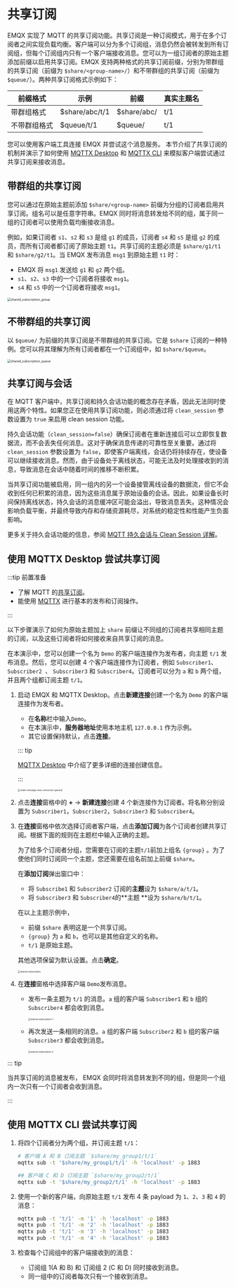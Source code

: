 # 共享订阅

EMQX 实现了 MQTT 的共享订阅功能。共享订阅是一种订阅模式，用于在多个订阅者之间实现负载均衡。客户端可以分为多个订阅组，消息仍然会被转发到所有订阅组，但每个订阅组内只有一个客户端接收消息。您可以为一组订阅者的原始主题添加前缀以启用共享订阅。EMQX 支持两种格式的共享订阅前缀，分别为带群组的共享订阅（前缀为 `$share/<group-name>/`）和不带群组的共享订阅（前缀为 `$queue/`）。两种共享订阅格式示例如下：

| 前缀格式     | 示例           | 前缀        | 真实主题名 |
| ------------ | -------------- | ----------- | ---------- |
| 带群组格式   | $share/abc/t/1 | $share/abc/ | t/1        |
| 不带群组格式 | $queue/t/1     | $queue/     | t/1        |

您可以使用客户端工具连接 EMQX 并尝试这个消息服务。 本节介绍了共享订阅的机制并演示了如何使用 [MQTTX Desktop](https://mqttx.app/zh) 和 [MQTTX CLI](https://mqttx.app/zh/cli) 来模拟客户端尝试通过共享订阅来接收消息。

## 带群组的共享订阅

您可以通过在原始主题前添加 `$share/<group-name>` 前缀为分组的订阅者启用共享订阅。组名可以是任意字符串。EMQX 同时将消息转发给不同的组，属于同一组的订阅者可以使用负载均衡接收消息。

例如，如果订阅者 `s1`、`s2` 和 `s3` 是组 `g1` 的成员，订阅者 `s4` 和 `s5` 是组 `g2` 的成员，而所有订阅者都订阅了原始主题 `t1`。共享订阅的主题必须是 `$share/g1/t1` 和 `$share/g2/t1`。当 EMQX 发布消息 `msg1` 到原始主题 `t1` 时：

- EMQX 将 `msg1` 发送给 `g1` 和 `g2` 两个组。
- `s1`、`s2`、`s3` 中的一个订阅者将接收 `msg1`。
- `s4` 和 `s5` 中的一个订阅者将接收 `msg1`。

<img src="./assets/shared_subscription_group.png" alt="shared_subscription_group" style="zoom:50%;" />

## 不带群组的共享订阅

以 `$queue/` 为前缀的共享订阅是不带群组的共享订阅。它是 `$share` 订阅的一种特例。您可以将其理解为所有订阅者都在一个订阅组中，如 `$share/$queue`。

<img src="./assets/shared_subscription_queue.jpg" alt="shared_subscription_queue" style="zoom:50%;" />

## 共享订阅与会话

在 MQTT 客户端中，共享订阅和持久会话功能的概念存在矛盾，因此无法同时使用这两个特性。如果您正在使用共享订阅功能，则必须通过将 `clean_session` 参数设置为 `true` 来启用 clean session 功能。

持久会话功能（`clean_session=false`）确保订阅者在重新连接后可以立即恢复数据流，而不会丢失任何消息。这对于确保消息传递的可靠性至关重要。通过将 `clean_session` 参数设置为 `false`，即使客户端离线，会话仍将持续存在，使设备可以继续接收消息。然而，由于设备处于离线状态，可能无法及时处理接收到的消息，导致消息在会话中随着时间的推移不断积累。

当共享订阅功能被启用，同一组内的另一个设备接管离线设备的数据流，但它不会收到任何已积累的消息，因为这些消息属于原始设备的会话。因此，如果设备长时间保持离线状态，持久会话的消息缓冲区可能会溢出，导致消息丢失。这种情况会影响负载平衡，并最终导致内存和存储资源耗尽，对系统的稳定性和性能产生负面影响。

更多关于持久会话功能的信息，参阅 [MQTT 持久会话与 Clean Session 详解](https://www.emqx.com/zh/blog/mqtt-session)。

## 使用 MQTTX Desktop 尝试共享订阅

:::tip 前置准备

- 了解 MQTT 的[共享订阅](./mqtt-concepts.md#共享订阅)。
- 能使用 [MQTTX](./publish-and-subscribe.md) 进行基本的发布和订阅操作。

:::

以下步骤演示了如何为原始主题加上 `share` 前缀让不同组的订阅者共享相同主题的订阅，以及这些订阅者将如何接收来自共享订阅的消息。

在本演示中，您可以创建一个名为 `Demo` 的客户端连接作为发布者，向主题 `t/1` 发布消息。然后，您可以创建 4 个客户端连接作为订阅者，例如 `Subscriber1`、`Subscriber2 `、 `Subscriber3` 和 `Subscriber4`。订阅者可以分为 `a` 和 `b` 两个组，并且两个组都订阅主题 `t/1`。

1. 启动 EMQX 和 MQTTX Desktop。点击**新建连接**创建一个名为 `Demo` 的客户端连接作为发布者。

   - 在**名称**栏中输入`Demo`。
   - 在本演示中，**服务器地址**使用本地主机 `127.0.0.1` 作为示例。
   - 其它设置保持默认，点击**连接**。

   ::: tip

   [MQTTX Desktop](./publish-and-subscribe.md/#mqttx-desktop) 中介绍了更多详细的连接创建信息。

   :::

   <img src="./assets/retain-message-new-connection.png" alt="retain-message-new-connection-general" style="zoom:35%;" />

2. 点击**连接**窗格中的 **+** -> **新建连接**创建 4 个新连接作为订阅者。将名称分别设置为 `Subscriber1`，`Subscriber2`，`Subscriber3` 和 `Subscriber4`。

3. 在**连接**窗格中依次选择订阅者客户端，点击**添加订阅**为各个订阅者创建共享订阅。根据下面的规则在主题栏中输入正确的主题。

   为了给多个订阅者分组，您需要在订阅的主题`t/1`前加上组名 `{group}` 。为了使他们同时订阅同一个主题，您还需要在组名前加上前缀 `$share`。

   在**添加订阅**弹出窗口中：

   - 将 `Subscribe1` 和 `Subscriber2` 订阅的**主题**设为 `$share/a/t/1`。
   - 将 `Subscriber3` 和 `Subscriber4`的**主题 **设为 `$share/b/t/1`。

   在以上主题示例中，

   - 前缀 `$share` 表明这是一个共享订阅。
   - `{group}` 为 `a` 和 `b`，也可以是其他自定义的名称。
   - `t/1` 是原始主题。

   其他选项保留为默认设置。点击**确定**。

   <img src="./assets/shared-subscription.png" alt="shared-subscription" style="zoom:35%;" />

4. 在**连接**窗格中选择客户端 `Demo`发布消息。

   - 发布一条主题为 `t/1` 的消息。`a` 组的客户端 `Subscriber1` 和 `b` 组的 `Subscriber4` 都会收到消息。

     <img src="./assets/shared-subscription-1.png" alt="shared-subscription-1" style="zoom:35%;" />

   - 再次发送一条相同的消息。`a` 组的客户端 `Subscriber2` 和 `b` 组的客户端 `Subscriber3` 都会收到消息。

     <img src="./assets/shared-subscription-2.png" alt="shared-subscription-2" style="zoom:35%;" />

::: tip

当共享订阅的消息被发布， EMQX 会同时将消息转发到不同的组，但是同一个组内一次只有一个订阅者会收到消息。

:::

## 使用 MQTTX CLI 尝试共享订阅

1. 将四个订阅者分为两个组，并订阅主题 `t/1`：

   ```bash
   # 客户端 A 和 B 订阅主题 `$share/my_group1/t/1`
   mqttx sub -t '$share/my_group1/t/1' -h 'localhost' -p 1883
   
   ## 客户端 C 和 D 订阅主题 `$share/my_group2/t/1`
   mqttx sub -t '$share/my_group2/t/1' -h 'localhost' -p 1883
   ```

2. 使用一个新的客户端，向原始主题 `t/1` 发布 4 条 payload 为 `1`、`2`、`3` 和 `4` 的消息：

   ```bash
   mqttx pub -t 't/1' -m '1' -h 'localhost' -p 1883
   mqttx pub -t 't/1' -m '2' -h 'localhost' -p 1883
   mqttx pub -t 't/1' -m '3' -h 'localhost' -p 1883
   mqttx pub -t 't/1' -m '4' -h 'localhost' -p 1883
   ```

3. 检查每个订阅组中的客户端接收到的消息：

   - 订阅组 1(A 和 B) 和 订阅组 2 (C 和 D) 同时接收到消息。
   - 同一组中的订阅者每次只有一个接收到消息。